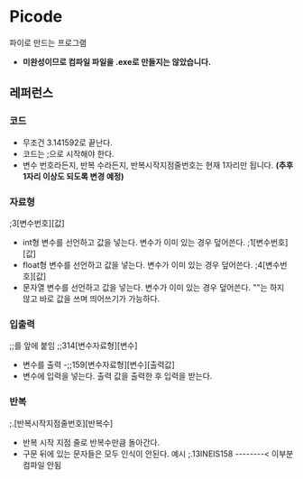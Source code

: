 # Picode
파이로 만드는 프로그램

* **미완성이므로 컴파일 파일을 .exe로 만들지는 않았습니다.**

## **레퍼런스**
### 코드
* 무조건 3.141592로 끝난다.
* 코드는 ;으로 시작해야 한다.
* 변수 번호라든지, 반복 수라든지, 반복시작지점줄번호는 현재 1자리만 됩니다. **(추후 1자리 이상도 되도록 변경 예정)**

### 자료형
;3[변수번호][값]
* int형 변수를 선언하고 값을 넣는다. 변수가 이미 있는 경우 덮어쓴다.
;1[변수번호][값]
* float형 변수를 선언하고 값을 넣는다. 변수가 이미 있는 경우 덮어쓴다.
;4[변수번호][값]
* 문자열 변수를 선언하고 값을 넣는다. 변수가 이미 있는 경우 덮어쓴다. ""는 하지 않고 바로 값을 쓰며 띄어쓰기가 가능하다.

### 입출력
;;를 앞에 붙임
;;314[변수자료형][변수]
* 변수를 출력
-;;159[변수자료형][변수][출력값]
* 변수에 입력을 넣는다. 출력 값을 출력한 후 입력을 받는다.

### 반복
;.[반복시작지점줄번호][반복수]
* 반복 시작 지점 줄로 반복수만큼 돌아간다.
* 구문 뒤에 있는 문자들은 모두 인식이 안된다.
예시
;.13INEIS158
    --------< 이부분 컴파일 안됨
